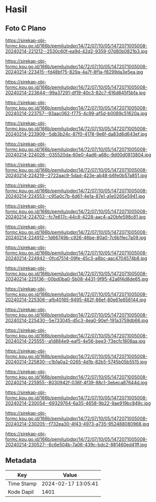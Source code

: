 # Hasil

## Foto C Plano

https://sirekap-obj-formc.kpu.go.id/166b/pemilu/pdpr/14/72/07/10/05/1472071005008-20240214-221212--2530c60f-ea9d-42d2-9359-07d80b0821b3.jpg

https://sirekap-obj-formc.kpu.go.id/166b/pemilu/pdpr/14/72/07/10/05/1472071005008-20240214-223415--fd48bf75-829a-4a7f-8f1a-f8299da3e5ea.jpg

https://sirekap-obj-formc.kpu.go.id/166b/pemilu/pdpr/14/72/07/10/05/1472071005008-20240214-223644--99a37291-df19-40c3-82c7-616d845f5bfa.jpg

https://sirekap-obj-formc.kpu.go.id/166b/pemilu/pdpr/14/72/07/10/05/1472071005008-20240214-223757--93aac062-f775-4c99-af5d-b0089c51620a.jpg

https://sirekap-obj-formc.kpu.go.id/166b/pemilu/pdpr/14/72/07/10/05/1472071005008-20240214-223909--5db3b24c-87f0-4178-9e6f-da83d6d643ef.jpg

https://sirekap-obj-formc.kpu.go.id/166b/pemilu/pdpr/14/72/07/10/05/1472071005008-20240214-224026--035520da-60e0-4ad6-a68c-9d00d0813804.jpg

https://sirekap-obj-formc.kpu.go.id/166b/pemilu/pdpr/14/72/07/10/05/1472071005008-20240214-224219--2722aac9-5dad-423e-ab48-b6fe0b57a851.jpg

https://sirekap-obj-formc.kpu.go.id/166b/pemilu/pdpr/14/72/07/10/05/1472071005008-20240214-224553--c95a0c7b-6d61-4e1a-87e1-a1e0265e5941.jpg

https://sirekap-obj-formc.kpu.go.id/166b/pemilu/pdpr/14/72/07/10/05/1472071005008-20240214-224702--fc7e617c-44c8-4228-aac4-a20bfe598c81.jpg

https://sirekap-obj-formc.kpu.go.id/166b/pemilu/pdpr/14/72/07/10/05/1472071005008-20240214-224912--1d66749b-c926-46be-80a0-7c6b1fec7a09.jpg

https://sirekap-obj-formc.kpu.go.id/166b/pemilu/pdpr/14/72/07/10/05/1472071005008-20240214-224942--0fcd7514-09fe-45c3-a8bc-aac4704574b8.jpg

https://sirekap-obj-formc.kpu.go.id/166b/pemilu/pdpr/14/72/07/10/05/1472071005008-20240214-225136--00bd0ba0-5b08-4431-9f95-42a6f4d8de65.jpg

https://sirekap-obj-formc.kpu.go.id/166b/pemilu/pdpr/14/72/07/10/05/1472071005008-20240214-225306--afb40165-9495-462f-86ef-80e61e656144.jpg

https://sirekap-obj-formc.kpu.go.id/166b/pemilu/pdpr/14/72/07/10/05/1472071005008-20240214-225430--5e733045-d5c3-4ea0-90ef-191a3759db66.jpg

https://sirekap-obj-formc.kpu.go.id/166b/pemilu/pdpr/14/72/07/10/05/1472071005008-20240214-225555--a1d884e9-eaf5-4e56-bee3-73ecfc1808aa.jpg

https://sirekap-obj-formc.kpu.go.id/166b/pemilu/pdpr/14/72/07/10/05/1472071005008-20240214-225830--c1b1a0a2-0265-4d1b-82b5-5745b05b5515.jpg

https://sirekap-obj-formc.kpu.go.id/166b/pemilu/pdpr/14/72/07/10/05/1472071005008-20240214-225955--8030942f-036f-4f39-88c1-3ebeca87644d.jpg

https://sirekap-obj-formc.kpu.go.id/166b/pemilu/pdpr/14/72/07/10/05/1472071005008-20240214-230054--69329764-6a35-4658-9b22-9ae919bc849c.jpg

https://sirekap-obj-formc.kpu.go.id/166b/pemilu/pdpr/14/72/07/10/05/1472071005008-20240214-230205--f732ea30-4f43-4973-a735-952488080968.jpg

https://sirekap-obj-formc.kpu.go.id/166b/pemilu/pdpr/14/72/07/10/05/1472071005008-20240214-230527--6c6e504b-7a06-439c-bdc2-881460ed41ff.jpg


## Metadata

| Key        | Value               |
| ---------- | ------------------- |
| Time Stamp | 2024-02-17 13:05:41 |
| Kode Dapil | 1401                |



